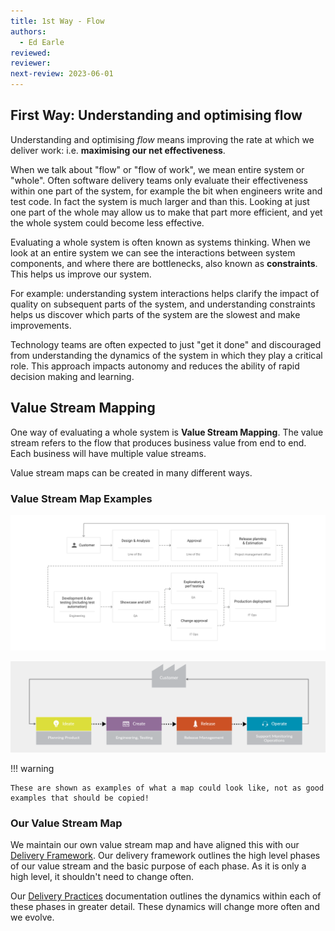 ```yaml
---
title: 1st Way - Flow
authors: 
  - Ed Earle
reviewed: 
reviewer:
next-review: 2023-06-01
---
```


## First Way: Understanding and optimising flow

Understanding and optimising *flow* means improving the rate at which we deliver work: i.e. **maximising our net effectiveness**.

When we talk about "flow" or "flow of work", we mean entire system or "whole". Often software delivery teams only evaluate their effectiveness within one part of the system, for example the bit when engineers write and test code. In fact the system is much larger and than this. Looking at just one part of the whole may allow us to make that part more efficient, and yet the whole system could become less effective.

Evaluating a whole system is often known as systems thinking. When we look at an entire system we can see the interactions between system components, and where there are bottlenecks, also known as **constraints**. This helps us improve our system.

For example: understanding system interactions helps clarify the impact of quality on subsequent parts of the system, and understanding constraints helps us discover which parts of the system are the slowest and make improvements.

Technology teams are often expected to just "get it done" and discouraged from understanding the dynamics of the system in which they play a critical role. This approach impacts autonomy and reduces the ability of rapid decision making and learning.

## Value Stream Mapping

One way of evaluating a whole system is **Value Stream Mapping**. The value stream refers to the flow that produces business value from end to end. Each business will have multiple value streams.

Value stream maps can be created in many different ways.

### Value Stream Map Examples

![first example value stream](value-stream-example-1.svg)

![first example value stream](value-stream-example-2.png)

!!! warning

    These are shown as examples of what a map could look like, not as good examples that should be copied!

### Our Value Stream Map

We maintain our own value stream map and have aligned this with our [Delivery Framework](../Delivery-Framework/). Our delivery framework outlines the high level phases of our value stream and the basic purpose of each phase. As it is only a high level, it shouldn't need to change often.

Our [Delivery Practices](../Delivery-Practices/) documentation outlines the dynamics within each of these phases in greater detail. These dynamics will change more often and we evolve.
